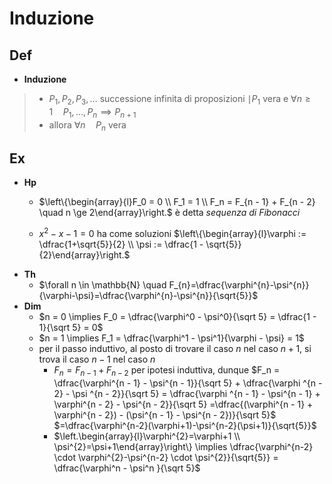 # Induzione

## Def

- **Induzione**

> - $P_{1}, P_{2}, P_{3}, \ldots$ successione infinita di proposizioni $\mid P_{1}$ vera e $\forall n \ge 1 \quad P_{1}, \ldots, P_{n} \implies P_{n+1}$
> - allora $\forall n \quad P_n$ vera

## Ex

- **Hp**
  - $\left\{\begin{array}{l}F_0 = 0 \\ F_1 = 1 \\ F_n = F_{n - 1} + F_{n - 2} \quad n \ge 2\end{array}\right.$ è detta _sequenza di Fibonacci_

  - $x^2 -x -1 = 0$ ha come soluzioni $\left\{\begin{array}{l}\varphi := \dfrac{1+\sqrt{5}}{2} \\ \psi := \dfrac{1 - \sqrt{5}}{2}\end{array}\right.$
- **Th**
  - $\forall n \in \mathbb{N} \quad F_{n}=\dfrac{\varphi^{n}-\psi^{n}}{\varphi-\psi}=\dfrac{\varphi^{n}-\psi^{n}}{\sqrt{5}}$
- **Dim**
  - $n = 0 \implies F_0 = \dfrac{\varphi^0 - \psi^0}{\sqrt 5} = \dfrac{1 - 1}{\sqrt 5} = 0$
  - $n = 1 \implies F_1 = \dfrac{\varphi^1 - \psi^1}{\varphi - \psi} = 1$
  - per il passo induttivo, al posto di trovare il caso $n$ nel caso $n+ 1$, si trova il caso $n - 1$ nel caso $n$
    - $F_n = F_{n - 1} + F_{n - 2}$ per ipotesi induttiva, dunque $F_n = \dfrac{\varphi^{n - 1} - \psi^{n - 1}}{\sqrt 5} + \dfrac{\varphi ^{n - 2} - \psi ^{n - 2}}{\sqrt 5} = \dfrac{\varphi ^{n - 1} - \psi^{n - 1} + \varphi^{n - 2} - \psi^{n - 2}}{\sqrt 5} =\dfrac{(\varphi^{n - 1} + \varphi^{n - 2}) - (\psi^{n - 1} - \psi^{n - 2})}{\sqrt 5}$ $=\dfrac{\varphi^{n-2}(\varphi+1)-\psi^{n-2}(\psi+1)}{\sqrt{5}}$
    - $\left.\begin{array}{l}\varphi^{2}=\varphi+1 \\ \psi^{2}=\psi+1\end{array}\right\} \implies \dfrac{\varphi^{n-2} \cdot \varphi^{2}-\psi^{n-2} \cdot \psi^{2}}{\sqrt{5}} = \dfrac{\varphi^n - \psi^n }{\sqrt 5}$

